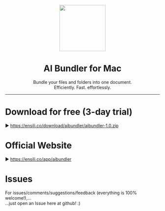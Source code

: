 <p align=center>
  <img height="150px" src="https://github.com/enSili-co/ai bundler/raw/main/images/logo.png"/>
</p>
<h1 align=center>AI Bundler for Mac</h1>
<p align=center>
  Bundle your files and folders into one document.<br>Efficiently. Fast. effortlessly.
</p>


---

# Download for free (3-day trial)

▶︎ https://ensili.co/download/aibundler/aibundler-1.0.zip

# Official Website

▶︎ https://ensili.co/app/aibundler

# Issues

For issues/comments/suggestions/feedback (everything is 100% welcome!),...    
...just open an Issue here at github! :)
